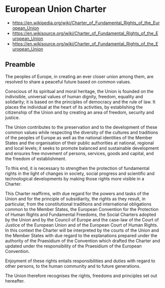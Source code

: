 # European Union Charter

* https://en.wikipedia.org/wiki/Charter_of_Fundamental_Rights_of_the_European_Union
* https://en.wikisource.org/wiki/Charter_of_Fundamental_Rights_of_the_European_Union
* https://en.wikisource.org/wiki/Charter_of_Fundamental_Rights_of_the_European_Union

## Preamble

The peoples of Europe, in creating an ever closer union among them, are resolved to share a peaceful future based on common values.

Conscious of its spiritual and moral heritage, the Union is founded on the indivisible, universal values of human dignity, freedom, equality and solidarity; it is based on the principles of democracy and the rule of law. It places the individual at the heart of its activities, by establishing the citizenship of the Union and by creating an area of freedom, security and justice.

The Union contributes to the preservation and to the development of these common values while respecting the diversity of the cultures and traditions of the peoples of Europe as well as the national identities of the Member States and the organisation of their public authorities at national, regional and local levels; it seeks to promote balanced and sustainable development and ensures free movement of persons, services, goods and capital, and the freedom of establishment.

To this end, it is necessary to strengthen the protection of fundamental rights in the light of changes in society, social progress and scientific and technological developments by making those rights more visible in a Charter.

This Charter reaffirms, with due regard for the powers and tasks of the Union and for the principle of subsidiarity, the rights as they result, in particular, from the constitutional traditions and international obligations common to the Member States, the European Convention for the Protection of Human Rights and Fundamental Freedoms, the Social Charters adopted by the Union and by the Council of Europe and the case-law of the Court of Justice of the European Union and of the European Court of Human Rights. In this context the Charter will be interpreted by the courts of the Union and the Member States with due regard to the explanations prepared under the authority of the Praesidium of the Convention which drafted the Charter and updated under the responsibility of the Praesidium of the European Convention.

Enjoyment of these rights entails responsibilities and duties with regard to other persons, to the human community and to future generations.

The Union therefore recognises the rights, freedoms and principles set out hereafter.

